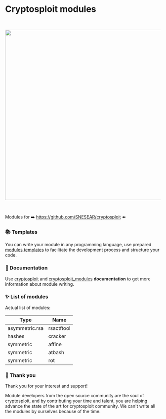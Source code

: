 Cryptosploit modules
===
<br>

<p align="center">
<img src="https://i.imgur.com/Xw0RG4J.png" width="550"/>
</p>
<br>

Modules for ➡️ https://github.com/SNESEAR/cryptosploit ⬅️

### 📚 Templates

You can write your module in any programming language, use prepared [modules templates](https://github.com/y73n0k/cryptosploit_modules/tree/main/templates) to facilitate the development process and structure your code.

### 📄 Documentation

Use  [cryptosploit](https://cryptosploit.re86.ru/docs/cryptosploit.html) and [cryptosploit_modules](https://cryptosploit.re86.ru/docs/modules/cryptosploit_modules.html) **documentation** to get more information about module writing.

### ✨ List of modules

Actual list of modules:

| Type | Name |
|------|------|
| asymmetric.rsa | rsactftool |
|hashes|cracker|
|symmetric|affine|
|symmetric|atbash|
|symmetric|rot|

### 🙏 Thank you

Thank you for your interest and support! 

Module developers from the open source community are the soul of cryptosploit, 
and by contributing your time and talent, you are helping advance the state of the
art for cryptosploit community. We can't write all the modules by ourselves because of the time.
